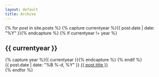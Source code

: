 ```yaml
---
layout: default
title: Archive
---
```


<div class="archive">
  {% for post in site.posts %}
    {% capture currentyear %}{{ post.date | date: "%Y" }}{% endcapture %}
    {% if currentyear != year %}
      <h2 class="archive-year">{{ currentyear }}</h2>
      {% capture year %}{{ currentyear }}{% endcapture %}
    {% endif %}
    <div class="archive-item">
      <span class="post-date archive-date">{{ post.date | date: "%B %-d, %Y" }}</span>
      <a class="archive-title" href="{{ post.url }}">{{ post.title }}</a>
    </div>
  {% endfor %}
</div>
